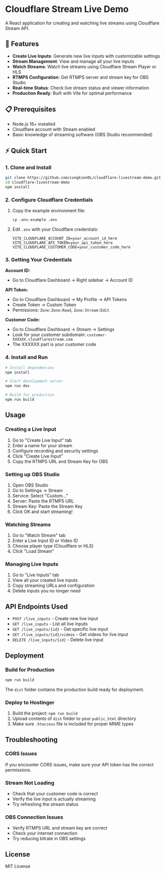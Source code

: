 # Cloudflare Stream Live Demo

A React application for creating and watching live streams using Cloudflare Stream API.

## 🚀 Features

- **Create Live Inputs**: Generate new live inputs with customizable settings
- **Stream Management**: View and manage all your live inputs
- **Watch Streams**: Watch live streams using Cloudflare Stream Player or HLS
- **RTMPS Configuration**: Get RTMPS server and stream key for OBS Studio
- **Real-time Status**: Check live stream status and viewer information
- **Production Ready**: Built with Vite for optimal performance

## 📋 Prerequisites

- Node.js 16+ installed
- Cloudflare account with Stream enabled
- Basic knowledge of streaming software (OBS Studio recommended)

## ⚡ Quick Start

### 1. Clone and Install

```bash
git clone https://github.com/congkienDL/cloudflare-livestream-demo.git
cd cloudflare-livestream-demo
npm install
```

### 2. Configure Cloudflare Credentials

1. Copy the example environment file:
   ```bash
   cp .env.example .env
   ```

2. Edit `.env` with your Cloudflare credentials:
   ```env
   VITE_CLOUDFLARE_ACCOUNT_ID=your_account_id_here
   VITE_CLOUDFLARE_API_TOKEN=your_api_token_here
   VITE_CLOUDFLARE_CUSTOMER_CODE=your_customer_code_here
   ```

### 3. Getting Your Credentials

**Account ID:**
- Go to Cloudflare Dashboard → Right sidebar → Account ID

**API Token:**
- Go to Cloudflare Dashboard → My Profile → API Tokens
- Create Token → Custom Token
- Permissions: `Zone:Zone:Read`, `Zone:Stream:Edit`

**Customer Code:**
- Go to Cloudflare Dashboard → Stream → Settings
- Look for your customer subdomain: `customer-XXXXXX.cloudflarestream.com`
- The XXXXXX part is your customer code

### 4. Install and Run

```bash
# Install dependencies
npm install

# Start development server
npm run dev

# Build for production
npm run build
```

## Usage

### Creating a Live Input

1. Go to "Create Live Input" tab
2. Enter a name for your stream
3. Configure recording and security settings
4. Click "Create Live Input"
5. Copy the RTMPS URL and Stream Key for OBS

### Setting up OBS Studio

1. Open OBS Studio
2. Go to Settings → Stream
3. Service: Select "Custom..."
4. Server: Paste the RTMPS URL
5. Stream Key: Paste the Stream Key
6. Click OK and start streaming!

### Watching Streams

1. Go to "Watch Stream" tab
2. Enter a Live Input ID or Video ID
3. Choose player type (Cloudflare or HLS)
4. Click "Load Stream"

### Managing Live Inputs

1. Go to "Live Inputs" tab
2. View all your created live inputs
3. Copy streaming URLs and configuration
4. Delete inputs you no longer need

## API Endpoints Used

- `POST /live_inputs` - Create new live input
- `GET /live_inputs` - List all live inputs
- `GET /live_inputs/{id}` - Get specific live input
- `GET /live_inputs/{id}/videos` - Get videos for live input
- `DELETE /live_inputs/{id}` - Delete live input

## Deployment

### Build for Production

```bash
npm run build
```

The `dist` folder contains the production build ready for deployment.

### Deploy to Hostinger

1. Build the project: `npm run build`
2. Upload contents of `dist` folder to your `public_html` directory
3. Make sure `.htaccess` file is included for proper MIME types

## Troubleshooting

### CORS Issues
If you encounter CORS issues, make sure your API token has the correct permissions.

### Stream Not Loading
- Check that your customer code is correct
- Verify the live input is actually streaming
- Try refreshing the stream status

### OBS Connection Issues
- Verify RTMPS URL and stream key are correct
- Check your internet connection
- Try reducing bitrate in OBS settings

## License

MIT License
